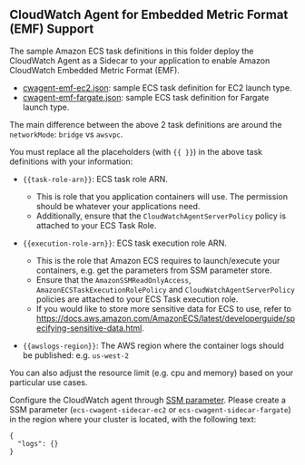 ## CloudWatch Agent for Embedded Metric Format (EMF) Support

The sample Amazon ECS task definitions in this folder deploy the CloudWatch Agent as a Sidecar to your application to enable Amazon CloudWatch Embedded Metric Format (EMF).

* [cwagent-emf-ec2.json](cwagent-emf-ec2.json): sample ECS task definition for EC2 launch type.
* [cwagent-emf-fargate.json](cwagent-emf-fargate.json): sample ECS task definition for Fargate launch type.

The main difference between the above 2 task definitions are around the ```networkMode```: ```bridge``` vs ```awsvpc```.

You must replace all the placeholders (with ```{{ }}```) in the above task definitions with your information:
* ```{{task-role-arn}}```: ECS task role ARN.
  * This is role that you application containers will use. The permission should be whatever your applications need.
  * Additionally, ensure that the ```CloudWatchAgentServerPolicy``` policy is attached to your ECS Task Role.

* ```{{execution-role-arn}}```: ECS task execution role ARN.
  * This is the role that Amazon ECS requires to launch/execute your containers, e.g. get the parameters from SSM parameter store.
  * Ensure that the ```AmazonSSMReadOnlyAccess```, ```AmazonECSTaskExecutionRolePolicy``` and ```CloudWatchAgentServerPolicy``` policies are attached to your ECS Task execution role.
  * If you would like to store more sensitive data for ECS to use, refer to https://docs.aws.amazon.com/AmazonECS/latest/developerguide/specifying-sensitive-data.html.

* ```{{awslogs-region}}```: The AWS region where the container logs should be published: e.g. ```us-west-2```

You can also adjust the resource limit (e.g. cpu and memory) based on your particular use cases.

Configure the CloudWatch agent through [SSM parameter](https://docs.aws.amazon.com/systems-manager/latest/userguide/sysman-paramstore-su-create.html). Please create a SSM parameter (```ecs-cwagent-sidecar-ec2``` or ```ecs-cwagent-sidecar-fargate```) in the region where your cluster is located, with the following text:
```
{
  "logs": {}
}
```


